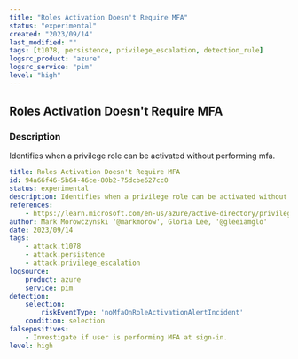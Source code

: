 ```yaml
---
title: "Roles Activation Doesn't Require MFA"
status: "experimental"
created: "2023/09/14"
last_modified: ""
tags: [t1078, persistence, privilege_escalation, detection_rule]
logsrc_product: "azure"
logsrc_service: "pim"
level: "high"
---
```


## Roles Activation Doesn't Require MFA

### Description

Identifies when a privilege role can be activated without performing mfa.

```yml
title: Roles Activation Doesn't Require MFA
id: 94a66f46-5b64-46ce-80b2-75dcbe627cc0
status: experimental
description: Identifies when a privilege role can be activated without performing mfa.
references:
    - https://learn.microsoft.com/en-us/azure/active-directory/privileged-identity-management/pim-how-to-configure-security-alerts#roles-dont-require-multi-factor-authentication-for-activation
author: Mark Morowczynski '@markmorow', Gloria Lee, '@gleeiamglo'
date: 2023/09/14
tags:
    - attack.t1078
    - attack.persistence
    - attack.privilege_escalation
logsource:
    product: azure
    service: pim
detection:
    selection:
        riskEventType: 'noMfaOnRoleActivationAlertIncident'
    condition: selection
falsepositives:
    - Investigate if user is performing MFA at sign-in.
level: high

```

